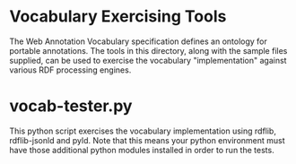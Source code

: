 Vocabulary Exercising Tools
===========================

The Web Annotation Vocabulary specification defines an ontology for
portable annotations.  The tools in this directory, along with the
sample files supplied, can be used to exercise the vocabulary
"implementation" against various RDF processing engines.

vocab-tester.py
===============

This python script exercises the vocabulary implementation using rdflib,
rdflib-jsonld and pyld.  Note that this means your python environment must
have those additional python modules installed in order to run the tests.

